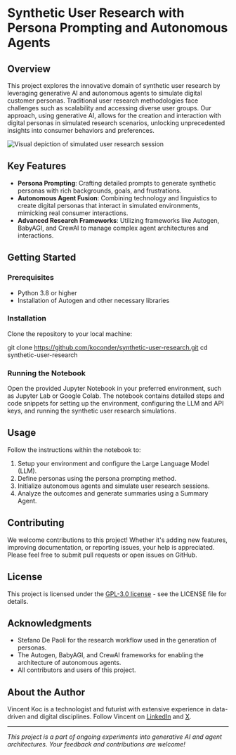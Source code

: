 # Synthetic User Research with Persona Prompting and Autonomous Agents

## Overview

This project explores the innovative domain of synthetic user research by leveraging generative AI and autonomous agents to simulate digital customer personas. Traditional user research methodologies face challenges such as scalability and accessing diverse user groups. Our approach, using generative AI, allows for the creation and interaction with digital personas in simulated research scenarios, unlocking unprecedented insights into consumer behaviors and preferences.

![Visual depiction of simulated user research session](path/to/your/image.png)

## Key Features

- **Persona Prompting**: Crafting detailed prompts to generate synthetic personas with rich backgrounds, goals, and frustrations.
- **Autonomous Agent Fusion**: Combining technology and linguistics to create digital personas that interact in simulated environments, mimicking real consumer interactions.
- **Advanced Research Frameworks**: Utilizing frameworks like Autogen, BabyAGI, and CrewAI to manage complex agent architectures and interactions.

## Getting Started

### Prerequisites

- Python 3.8 or higher
- Installation of Autogen and other necessary libraries

### Installation

Clone the repository to your local machine:

git clone https://github.com/koconder/synthetic-user-research.git
cd synthetic-user-research

### Running the Notebook

Open the provided Jupyter Notebook in your preferred environment, such as Jupyter Lab or Google Colab. The notebook contains detailed steps and code snippets for setting up the environment, configuring the LLM and API keys, and running the synthetic user research simulations.

## Usage

Follow the instructions within the notebook to:

1. Setup your environment and configure the Large Language Model (LLM).
2. Define personas using the persona prompting method.
3. Initialize autonomous agents and simulate user research sessions.
4. Analyze the outcomes and generate summaries using a Summary Agent.

## Contributing

We welcome contributions to this project! Whether it's adding new features, improving documentation, or reporting issues, your help is appreciated. Please feel free to submit pull requests or open issues on GitHub.

## License

This project is licensed under the [GPL-3.0 license](LICENSE) - see the LICENSE file for details.

## Acknowledgments

- Stefano De Paoli for the research workflow used in the generation of personas.
- The Autogen, BabyAGI, and CrewAI frameworks for enabling the architecture of autonomous agents.
- All contributors and users of this project.

## About the Author

Vincent Koc is a technologist and futurist with extensive experience in data-driven and digital disciplines. Follow Vincent on [LinkedIn](https://www.linkedin.com/in/vincentkoc) and [X](https://twitter.com/koconder).

---

*This project is a part of ongoing experiments into generative AI and agent architectures. Your feedback and contributions are welcome!*
